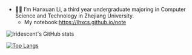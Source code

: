 - 👋👀 I’m Hanxuan Li, a third year undergraduate majoring in Computer Science and Technology in Zhejiang University. 
  - My notebook:https://lhxcs.github.io/note
 
![Iridescent's GitHub stats](https://github-readme-stats.vercel.app/api?username=lhxcs&show_icons=true&theme=radical&count_private=true)

[![Top Langs](https://github-readme-stats.vercel.app/api/top-langs/?username=lhxcs&layout=compact&hide=javascript,SCSS,CSS,Liquid,Tcl,JupyterNotebook)](https://github.com/lhxcs)

<!---
lhxcs/lhxcs is a ✨ special ✨ repository because its `README.md` (this file) appears on your GitHub profile.
You can click the Preview link to take a look at your changes.
--->
